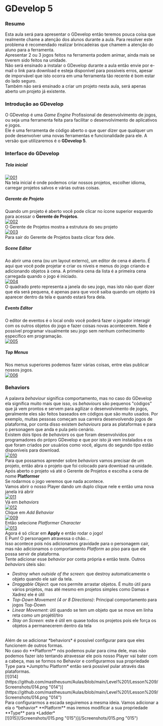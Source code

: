 # GDevelop 5

### Resumo
Esta aula será para apresentar o GDevelop então teremos pouca coisa que realmente chame a atenção dos alunos durante a aula. Para resolver este problema é recomendado realizar brincadeiras que chamem a atenção do aluno para a ferramenta. <br>Apresentar 2 ou 3 jogos feitos na ferramenta podem animar, ainda mais se tiverem sido feitos na unidade.<br>Não será ensinado a instalar o GDevelop durante a aula então envie por e-mail o link para download e esteja disponível para possíveis erros, apesar de imporvável que isto ocorra em uma ferramenta tão recente é bom estar do lado seguro.<br>Também não será ensinado a criar um projeto nesta aula, será apenas aberto um projeto já existente.

### Introdução ao GDevelop
O GDevelop é uma *Game Engine* Profissional de desenvolvimento de jogos, ou seja uma ferramenta feita para facilitar o desenvolvimento de aplicativos e jogos. <br>Ele é uma ferramenta de código aberto o que quer dizer que qualquer um pode desenvolver uma novas ferramentas e funcionalidade para ele. A versão que utilizaremos é o **GDevelop 5**.

### Interface do GDevelop
##### Tela inicial
[![001](https://github.com/mastheusum/Aulas/blob/main/Level%201/Lesson%209/Screenshots/001.png "001")](https://github.com/mastheusum/Aulas/blob/main/Level%201/Lesson%209/Screenshots/001.png "001")<br>
Na tela inicial é onde podemos criar nossos projetos, escolher idioma, carregar projetos salvos e várias outras coisas.
##### Gerente de Projeto
Quando um projeto é aberto você pode clicar no ícone superior esquerdo para acessar o **Gerente de Projetos**.
<br>
[![002](https://github.com/mastheusum/Aulas/blob/main/Level%201/Lesson%209/Screenshots/002.png "002")](https://github.com/mastheusum/Aulas/blob/main/Level%201/Lesson%209/Screenshots/002.png "002")<br>
O Gerente de Projetos mostra a estrutura do seu projeto
<br>
[![003](https://github.com/mastheusum/Aulas/blob/main/Level%201/Lesson%209/Screenshots/003.png "003")](https://github.com/mastheusum/Aulas/blob/main/Level%201/Lesson%209/Screenshots/003.png "003")<br>
Para sair do Gerente de Projetos basta clicar fora dele.
##### Scene Editor
Ao abrir uma cena (ou um layout externo), um editor de cena é aberto. É aqui que você pode projetar e criar os níveis e menus do jogo criando e adicionando objetos à cena. A primeira cena da lista é a primeira cena carregada quando o jogo é iniciado.
<br>
[![004](https://github.com/mastheusum/Aulas/blob/main/Level%201/Lesson%209/Screenshots/004.png "004")](https://github.com/mastheusum/Aulas/blob/main/Level%201/Lesson%209/Screenshots/004.png "004")<br>
O quadrado preto representa a janela do seu jogo, mas isto não quer dizer que ela será pequena, é apenas para que você saiba quando um objeto irá aparecer dentro da tela e quando estará fora dela.
##### Events Editor
O editor de eventos é o local ondo você poderá fazer o jogador interagir com os outros objetos do jogo e fazer coisas novas acontecerem. Nele é possível programar visualmente seu jogo sem nenhum conhecimento específico em programação.
<br>
[![005](https://github.com/mastheusum/Aulas/blob/main/Level%201/Lesson%209/Screenshots/005.png "005")](https://github.com/mastheusum/Aulas/blob/main/Level%201/Lesson%209/Screenshots/005.png "005")<br>
##### Top Menus
Nos menus superiores podemos fazer várias coisas, entre elas publicar nossos jogos.
<br>
[![006](https://github.com/mastheusum/Aulas/blob/main/Level%201/Lesson%209/Screenshots/006.png "006")](https://github.com/mastheusum/Aulas/blob/main/Level%201/Lesson%209/Screenshots/006.png "006")
### Behaviors
A palavra *behaviour* significa comportamento, mas no caso do GDevelop ela significa muito mais que isso, os *behaviours* são pequenos "códigos" que já vem prontos e servem para agilizar o desenvolvimento de jogos, geralmente eles são feitos baseados em códigos que são muito usados. Por exemplo, muitas pessoas começam sua carreira desenvolvendo jogos de plataforma, por conta disso existem *behaviours* para as plataformas e para o personagem que anda e pula pelo cenário.<br>Existem dois tipos de *behaviors* os que foram desenvolvidos por programadores do própro GDevelop e que por isto já vem instalados e os que foram criados por usuários como você, alguns do segundo tipo estão disponíveis para download.
<br>
[![010](https://github.com/mastheusum/Aulas/blob/main/Level%201/Lesson%209/Screenshots/010.png "010")](https://github.com/mastheusum/Aulas/blob/main/Level%201/Lesson%209/Screenshots/010.png "010")<br>
Para que possamos aprender sobre *behaviors* vamos precisar de um projeto, então abra o projeto que foi colocado para download na unidade.<br>Após aberto o projeto vá até o Gerente de Projetos e escolha a cena de nome **Platformer**<br>
Se rodarmos o jogo veremos que nada acontece.<br>
Vamos abrir o nosso Player dando um duplo clique nele e então uma nova janela irá abrir
<br>
[![011](https://github.com/mastheusum/Aulas/blob/main/Level%201/Lesson%209/Screenshots/011.png "011")](https://github.com/mastheusum/Aulas/blob/main/Level%201/Lesson%209/Screenshots/011.png "011")<br>
Vá em *behaviors*
<br>
[![012](https://github.com/mastheusum/Aulas/blob/main/Level%201/Lesson%209/Screenshots/012.png "012")](https://github.com/mastheusum/Aulas/blob/main/Level%201/Lesson%209/Screenshots/012.png "012")<br>
Clique em *Add Behavior*
<br>
[![009](https://github.com/mastheusum/Aulas/blob/main/Level%201/Lesson%209/Screenshots/009.png "009")](https://github.com/mastheusum/Aulas/blob/main/Level%201/Lesson%209/Screenshots/009.png "009")<br>
Então selecione *Platformer Character*
<br>
[![013](https://github.com/mastheusum/Aulas/blob/main/Level%201/Lesson%209/Screenshots/013.png "013")](https://github.com/mastheusum/Aulas/blob/main/Level%201/Lesson%209/Screenshots/013.png "013")<br>
Agora é só clicar em **Apply** e então rodar o jogo!<br>
E Pum! O personagem atravessa o chão...<br>
Isso acontece pois nós adicionamos gravidade para o personagem cair, mas não adicionamos o comportamento *Platform* ao piso para que ele possa servir de plataforma.<br>
Tente adicionar esse *behavior* por conta própria e então teste.
Outros *behaviors* úteis são:
* *Destroy when outside of the screen*: que destroy automaticamente o objeto quando ele sair da tela.
* *Draggable Object*: que nos permite arrastar objetos. É muito útil para vários projetos, mas até mesmo em projetos simples como Damas e Xadrez ele é útil
* *Top-Down Movement (4 or 8 Directions)*: Principal comportamento para jogos Top-Down
* *Linear Movement*: útil quando se tem um objeto que se move em linha reta como um projétil/tiro
* *Stay on Screen*: este é útil em quase todos os projetos pois ele força os objetos a permanecerem dentro da tela
<br>
Além de se adicionar *behaviors* é possível configurar para que eles funcionem de outros formas. <br>No caso do **Platform** nós podemos pular para cima dele, mas não podemos fazer isto tentando atravessar ele pois nosso Player vai bater com a cabeça, mas se formos no Behavior e configurarmos sua propriedade Type para *Jumptrhu Platform* então será possível pular através das plataformas.
<br>
[![014](https://github.com/mastheusum/Aulas/blob/main/Level%201/Lesson%209/Screenshots/014.png "014")](https://github.com/mastheusum/Aulas/blob/main/Level%201/Lesson%209/Screenshots/014.png "014")
<br>
Para configurarmos a escada seguiremos a mesma ideia. Vamos adicionar a ela o *behavior* **Platform** mas iremos modificar a sua propriedade **Type** para *Ladder*
<br>
[![015](/Screenshots/015.png "015")](/Screenshots/015.png "015")
<br>




